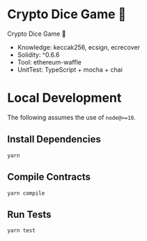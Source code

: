 # Crypto Dice Game 🎲
Crypto Dice Game 🎲

- Knowledge: keccak256, ecsign, ecrecover
- Solidity: ^0.6.6
- Tool:  ethereum-waffle
- UnitTest: TypeScript + mocha + chai

# Local Development

The following assumes the use of `node@>=10`.

## Install Dependencies

`yarn`

## Compile Contracts

`yarn compile`

## Run Tests

`yarn test`